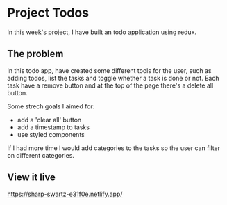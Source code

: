 # Project Todos

In this week's project, I have built an todo application using redux.

## The problem
In this todo app, have created some different tools for the user, such as adding todos, list the tasks and toggle whether a task is done or not. Each task have a remove button and at the top of the page there's a delete all button. 

Some strech goals I aimed for: 
- add a 'clear all' button
- add a timestamp to tasks
- use styled components

If I had more time I would add categories to the tasks so the user can filter on different categories. 

## View it live
https://sharp-swartz-e31f0e.netlify.app/
